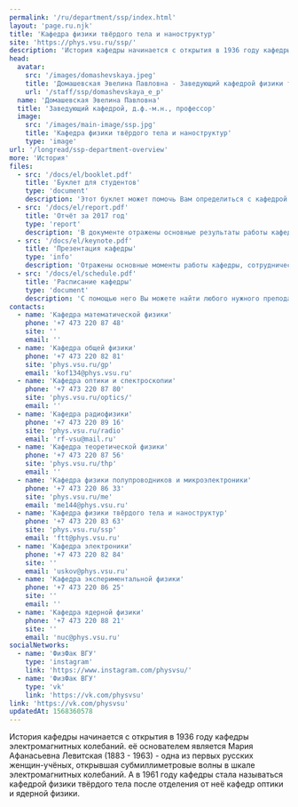```yaml
---
permalink: '/ru/department/ssp/index.html'
layout: 'page.ru.njk'
title: 'Кафедра физики твёрдого тела и наноструктур'
site: 'https://phys.vsu.ru/ssp/'
description: 'История кафедры начинается с открытия в 1936 году кафедры электромагнитных колебаний. её основателем является Мария Афанасьевна Левитская (1883 - 1963) - одна из первых русских женщин-учёных, открывшая субмиллиметровые волны в шкале электромагнитных колебаний. А в 1961 году кафедры стала называться кафедрой физики твёрдого тела после отделения от неё кафедр оптики и ядерной физики.'
head:
  avatar:
    src: '/images/domashevskaya.jpeg'
    title: 'Домашевская Эвелина Павловна - Заведующий кафедрой физики твёрдого тела и наноструктур'
    url: '/staff/ssp/domashevskaya_e_p'
  name: 'Домашевская Эвелина Павловна'
  title: 'Заведующий кафедрой, д.ф.-м.н., профессор'
  image:
    src: '/images/main-image/ssp.jpg'
    title: 'Кафедра физики твёрдого тела и наноструктур'
    type: 'image'
url: '/longread/ssp-department-overview'
more: 'История'
files:
  - src: '/docs/el/booklet.pdf'
    title: 'Буклет для студентов'
    type: 'document'
    description: 'Этот буклет может помочь Вам определиться с кафедрой'
  - src: '/docs/el/report.pdf'
    title: 'Отчёт за 2017 год'
    type: 'report'
    description: 'В документе отражены основные результаты работы кафедры'
  - src: '/docs/el/keynote.pdf'
    title: 'Презентация кафедры'
    type: 'info'
    description: 'Отражены основные моменты работы кафедры, сотрудничество и научные достижения'
  - src: '/docs/el/schedule.pdf'
    title: 'Расписание кафедры'
    type: 'document'
    description: 'С помощью него Вы можете найти любого нужного преподавателя'
contacts:
  - name: 'Кафедра математической физики'
    phone: '+7 473 220 87 48'
    site: ''
    email: ''
  - name: 'Кафедра общей физики'
    phone: '+7 473 220 82 81'
    site: 'phys.vsu.ru/gp'
    email: 'kof134@phys.vsu.ru'
  - name: 'Кафедра оптики и спектроскопии'
    phone: '+7 473 220 87 80'
    site: 'phys.vsu.ru/optics/'
    email: ''
  - name: 'Кафедра радиофизики'
    phone: '+7 473 220 89 16'
    site: 'phys.vsu.ru/radio'
    email: 'rf-vsu@mail.ru'
  - name: 'Кафедра теоретической физики'
    phone: '+7 473 220 87 56'
    site: 'phys.vsu.ru/thp'
    email: ''
  - name: 'Кафедра физики полупроводников и микроэлектроники'
    phone: '+7 473 220 86 33'
    site: 'phys.vsu.ru/me'
    email: 'me144@phys.vsu.ru'
  - name: 'Кафедра физики твёрдого тела и наноструктур'
    phone: '+7 473 220 83 63'
    site: 'phys.vsu.ru/ssp'
    email: 'ftt@phys.vsu.ru'
  - name: 'Кафедра электроники'
    phone: '+7 473 220 82 84'
    site: ''
    email: 'uskov@phys.vsu.ru'
  - name: 'Кафедра экспериментальной физики'
    phone: '+7 473 220 86 25'
    site: ''
    email: ''
  - name: 'Кафедра ядерной физики'
    phone: '+7 473 220 88 21'
    site: ''
    email: 'nuc@phys.vsu.ru'
socialNetworks:
  - name: 'ФизФак ВГУ'
    type: 'instagram'
    link: 'https://www.instagram.com/physvsu/'
  - name: 'ФизФак ВГУ'
    type: 'vk'
    link: 'https://vk.com/physvsu'
link: 'https://vk.com/physvsu'
updatedAt: 1568360578
---
```

История кафедры начинается с открытия в 1936 году кафедры электромагнитных колебаний. её основателем является Мария Афанасьевна Левитская (1883 - 1963) - одна из первых русских женщин-учёных, открывшая субмиллиметровые волны в шкале электромагнитных колебаний. А в 1961 году кафедры стала называться кафедрой физики твёрдого тела после отделения от неё кафедр оптики и ядерной физики.
